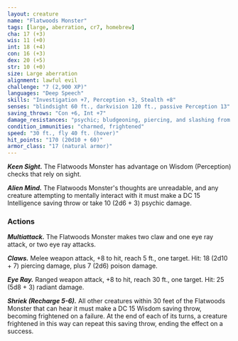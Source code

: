 ```yaml
---
layout: creature
name: "Flatwoods Monster"
tags: [large, aberration, cr7, homebrew]
cha: 17 (+3)
wis: 11 (+0)
int: 18 (+4)
con: 16 (+3)
dex: 20 (+5)
str: 10 (+0)
size: Large aberration
alignment: lawful evil
challenge: "7 (2,900 XP)"
languages: "Deep Speech"
skills: "Investigation +7, Perception +3, Stealth +8"
senses: "blindsight 60 ft., darkvision 120 ft., passive Perception 13"
saving_throws: "Con +6, Int +7"
damage_resistances: "psychic; bludgeoning, piercing, and slashing from nonmagical attacks"
condition_immunities: "charmed, frightened"
speed: "30 ft., fly 40 ft. (hover)"
hit_points: "170 (20d10 + 60)"
armor_class: "17 (natural armor)"
---
```


***Keen Sight.*** The Flatwoods Monster has advantage on Wisdom (Perception) checks that rely on sight.

***Alien Mind.*** The Flatwoods Monster's thoughts are unreadable, and any creature attempting to mentally interact 
with it must make a DC 15 Intelligence saving throw or take 10 (2d6 + 3) psychic damage.

### Actions

***Multiattack.*** The Flatwoods Monster makes two claw and one eye ray attack, or two eye ray attacks.

***Claws.*** Melee weapon attack, +8 to hit, reach 5 ft., one target. Hit: 18 (2d10 + 7) piercing damage, plus 7 (2d6) poison damage.

***Eye Ray.*** Ranged weapon attack, +8 to hit, reach 30 ft., one target. Hit: 25 (5d8 + 3) radiant damage.

***Shriek (Recharge 5-6).*** All other creatures within 30 feet of the Flatwoods Monster that can hear it must
 make a DC 15 Wisdom saving throw, becoming frightened on a failure.  At the end of each of its turns, a creature 
 frightened in this way can repeat this saving throw, ending the effect on a success.
